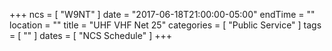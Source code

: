 +++
ncs = [ "W9NT" ]
date = "2017-06-18T21:00:00-05:00"
endTime = ""
location = ""
title = "UHF VHF Net 25"
categories = [ "Public Service" ]
tags = [ "" ]
dates = [ "NCS Schedule" ]
+++
